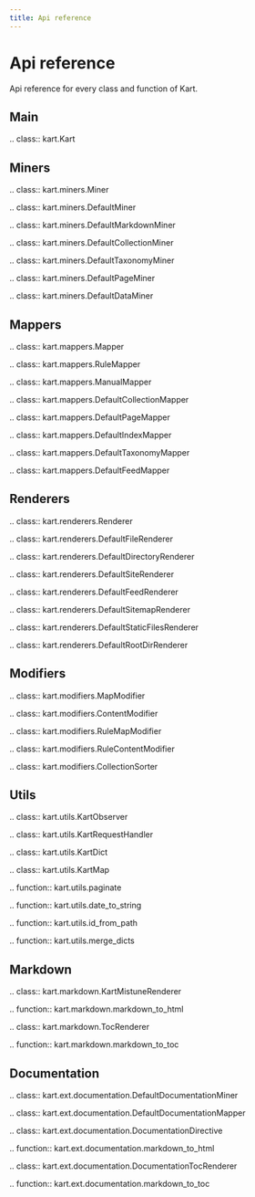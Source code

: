 ```yaml
---
title: Api reference
---
```

# Api reference

Api reference for every class and function of Kart.

## Main

.. class:: kart.Kart

## Miners

.. class:: kart.miners.Miner

.. class:: kart.miners.DefaultMiner

.. class:: kart.miners.DefaultMarkdownMiner

.. class:: kart.miners.DefaultCollectionMiner

.. class:: kart.miners.DefaultTaxonomyMiner

.. class:: kart.miners.DefaultPageMiner

.. class:: kart.miners.DefaultDataMiner


## Mappers

.. class:: kart.mappers.Mapper

.. class:: kart.mappers.RuleMapper

.. class:: kart.mappers.ManualMapper

.. class:: kart.mappers.DefaultCollectionMapper

.. class:: kart.mappers.DefaultPageMapper

.. class:: kart.mappers.DefaultIndexMapper

.. class:: kart.mappers.DefaultTaxonomyMapper

.. class:: kart.mappers.DefaultFeedMapper


## Renderers

.. class:: kart.renderers.Renderer

.. class:: kart.renderers.DefaultFileRenderer

.. class:: kart.renderers.DefaultDirectoryRenderer

.. class:: kart.renderers.DefaultSiteRenderer

.. class:: kart.renderers.DefaultFeedRenderer

.. class:: kart.renderers.DefaultSitemapRenderer

.. class:: kart.renderers.DefaultStaticFilesRenderer

.. class:: kart.renderers.DefaultRootDirRenderer


## Modifiers

.. class:: kart.modifiers.MapModifier

.. class:: kart.modifiers.ContentModifier

.. class:: kart.modifiers.RuleMapModifier

.. class:: kart.modifiers.RuleContentModifier

.. class:: kart.modifiers.CollectionSorter


## Utils

.. class:: kart.utils.KartObserver

.. class:: kart.utils.KartRequestHandler

.. class:: kart.utils.KartDict

.. class:: kart.utils.KartMap

.. function:: kart.utils.paginate

.. function:: kart.utils.date_to_string

.. function:: kart.utils.id_from_path

.. function:: kart.utils.merge_dicts


## Markdown

.. class:: kart.markdown.KartMistuneRenderer

.. function:: kart.markdown.markdown_to_html

.. class:: kart.markdown.TocRenderer

.. function:: kart.markdown.markdown_to_toc


## Documentation

.. class:: kart.ext.documentation.DefaultDocumentationMiner

.. class:: kart.ext.documentation.DefaultDocumentationMapper

.. class:: kart.ext.documentation.DocumentationDirective

.. function:: kart.ext.documentation.markdown_to_html

.. class:: kart.ext.documentation.DocumentationTocRenderer

.. function:: kart.ext.documentation.markdown_to_toc
